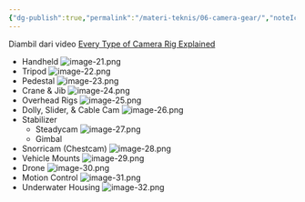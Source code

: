 ```yaml
---
{"dg-publish":true,"permalink":"/materi-teknis/06-camera-gear/","noteIcon":"","created":"2025-10-30T19:40:40.765+07:00","updated":"2025-10-15T16:15:26.000+07:00"}
---
```


Diambil dari video [Every Type of Camera Rig Explained](https://youtu.be/heJ9hWNb10g?si=Y2a1oZOLa3oGky8y)
- Handheld
![image-21.png](/img/user/Materi%20Teknis/attachments/image-21.png)
- Tripod
![image-22.png](/img/user/Materi%20Teknis/attachments/image-22.png)
- Pedestal
![image-23.png](/img/user/Materi%20Teknis/attachments/image-23.png)
- Crane & Jib
![image-24.png](/img/user/Materi%20Teknis/attachments/image-24.png)
- Overhead Rigs
![image-25.png](/img/user/Materi%20Teknis/attachments/image-25.png)
- Dolly, Slider, & Cable Cam
![image-26.png](/img/user/Materi%20Teknis/attachments/image-26.png)
- Stabilizer
	- Steadycam
	![image-27.png](/img/user/Materi%20Teknis/attachments/image-27.png)
	- Gimbal
- Snorricam (Chestcam)
![image-28.png](/img/user/Materi%20Teknis/attachments/image-28.png)
- Vehicle Mounts
![image-29.png](/img/user/Materi%20Teknis/attachments/image-29.png)
- Drone
![image-30.png](/img/user/Materi%20Teknis/attachments/image-30.png)
- Motion Control
![image-31.png](/img/user/Materi%20Teknis/attachments/image-31.png)
- Underwater Housing
![image-32.png](/img/user/Materi%20Teknis/attachments/image-32.png)